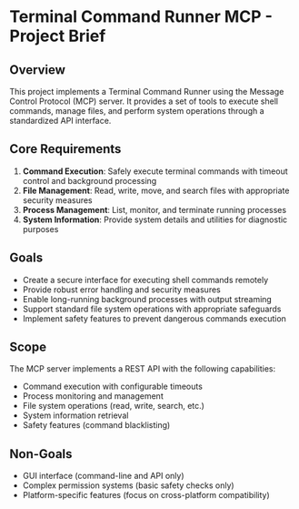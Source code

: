 # Terminal Command Runner MCP - Project Brief

## Overview

This project implements a Terminal Command Runner using the Message Control Protocol (MCP) server. It provides a set of tools to execute shell commands, manage files, and perform system operations through a standardized API interface.

## Core Requirements

1. **Command Execution**: Safely execute terminal commands with timeout control and background processing
2. **File Management**: Read, write, move, and search files with appropriate security measures
3. **Process Management**: List, monitor, and terminate running processes
4. **System Information**: Provide system details and utilities for diagnostic purposes

## Goals

- Create a secure interface for executing shell commands remotely
- Provide robust error handling and security measures
- Enable long-running background processes with output streaming
- Support standard file system operations with appropriate safeguards
- Implement safety features to prevent dangerous commands execution

## Scope

The MCP server implements a REST API with the following capabilities:
- Command execution with configurable timeouts
- Process monitoring and management
- File system operations (read, write, search, etc.)
- System information retrieval
- Safety features (command blacklisting)

## Non-Goals

- GUI interface (command-line and API only)
- Complex permission systems (basic safety checks only)
- Platform-specific features (focus on cross-platform compatibility) 